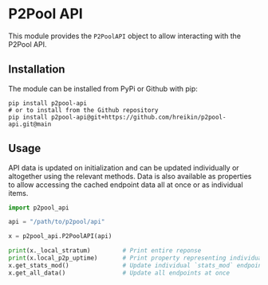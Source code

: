 # P2Pool API

This module provides the `P2PoolAPI` object to allow interacting with the P2Pool API.

## Installation

The module can be installed from PyPi or Github with pip:

```
pip install p2pool-api
# or to install from the Github repository
pip install p2pool-api@git+https://github.com/hreikin/p2pool-api.git@main
```

## Usage

API data is updated on initialization and can be updated individually or altogether using the relevant methods. Data is also available as properties to allow accessing the cached endpoint data all at once or as individual items.

```python
import p2pool_api

api = "/path/to/p2pool/api"

x = p2pool_api.P2PoolAPI(api)

print(x._local_stratum)         # Print entire reponse
print(x.local_p2p_uptime)       # Print property representing individual data from the API
x.get_stats_mod()               # Update individual `stats_mod` endpoint
x.get_all_data()                # Update all endpoints at once
```